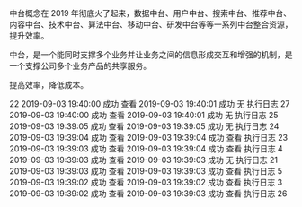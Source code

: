 中台概念在 2019 年彻底火了起来，数据中台、用户中台、搜索中台、推荐中台、内容中台、技术中台、算法中台、移动中台、研发中台等等一系列中台整合资源，提升效率。

中台，是一个能同时支撑多个业务并让业务之间的信息形成交互和增强的机制，是一个支撑公司多个业务产品的共享服务。

提高效率，降低成本。




22	2019-09-03 19:40:00	成功	查看	2019-09-03 19:40:01	成功	无	执行日志
27	2019-09-03 19:40:00	成功	查看	2019-09-03 19:40:01	成功	无	执行日志
25	2019-09-03 19:39:05	成功	查看	2019-09-03 19:39:05	成功	无	执行日志
24	2019-09-03 19:39:04	成功	查看	2019-09-03 19:39:04	成功	查看	执行日志
23	2019-09-03 19:39:03	成功	查看	2019-09-03 19:39:04	成功	查看	执行日志
4	2019-09-03 19:39:03	成功	查看	2019-09-03 19:39:03	成功	无	执行日志
21	2019-09-03 19:39:03	成功	查看	2019-09-03 19:39:03	成功	查看	执行日志
5	2019-09-03 19:39:02	成功	查看	2019-09-03 19:39:02	成功	查看	执行日志
3	2019-09-03 19:39:02	成功	查看	2019-09-03 19:39:03	成功	查看	执行日志
26	